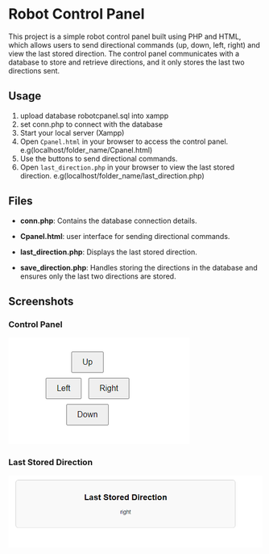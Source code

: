# Robot Control Panel

This project is a simple robot control panel built using PHP and HTML, which allows users to send directional commands (up, down, left, right) and view the last stored direction. The control panel communicates with a  database to store and retrieve directions, and it only stores the last two directions sent.

## Usage
1. upload database robotcpanel.sql into xampp
2. set conn.php  to connect with the database 
3. Start your local server (Xampp)
4. Open `Cpanel.html` in your browser to access the control panel. e.g(localhost/folder_name/Cpanel.html)
5. Use the buttons to send directional commands.
6. Open `last_direction.php` in your browser to view the last stored direction. e.g(localhost/folder_name/last_direction.php)

## Files

- **conn.php**: Contains the database connection details.
  
- **Cpanel.html**:  user interface for sending directional commands.
  
- **last_direction.php**: Displays the last stored direction.
  
- **save_direction.php**: Handles storing the directions in the database and ensures only the last two directions are stored.

## Screenshots

### Control Panel

![Control Panel](Control_Panel_for_robot/directionsImage.png)

### Last Stored Direction

![Last Stored Direction](Control_Panel_for_robot/LastDirectionsImage.png)

